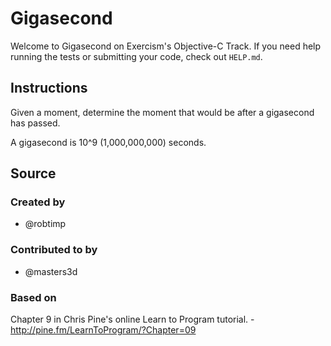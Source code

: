 # Gigasecond

Welcome to Gigasecond on Exercism's Objective-C Track.
If you need help running the tests or submitting your code, check out `HELP.md`.

## Instructions

Given a moment, determine the moment that would be after a gigasecond
has passed.

A gigasecond is 10^9 (1,000,000,000) seconds.

## Source

### Created by

- @robtimp

### Contributed to by

- @masters3d

### Based on

Chapter 9 in Chris Pine's online Learn to Program tutorial. - http://pine.fm/LearnToProgram/?Chapter=09